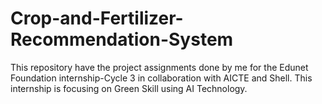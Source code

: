 # Crop-and-Fertilizer-Recommendation-System
This repository have the project assignments done by me for the Edunet Foundation internship-Cycle 3 in collaboration with AICTE and Shell. This internship is focusing on Green Skill using AI Technology.
